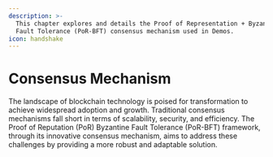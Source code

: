 ```yaml
---
description: >-
  This chapter explores and details the Proof of Representation + Byzantine
  Fault Tolerance (PoR-BFT) consensus mechanism used in Demos.
icon: handshake
---
```


# Consensus Mechanism

The landscape of blockchain technology is poised for transformation to achieve widespread adoption and growth. Traditional consensus mechanisms fall short in terms of scalability, security, and efficiency. The Proof of Reputation (PoR) Byzantine Fault Tolerance (PoR-BFT) framework, through its innovative consensus mechanism, aims to address these challenges by providing a more robust and adaptable solution.
